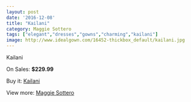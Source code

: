 ```yaml
---
layout: post
date: '2016-12-08'
title: "Kailani"
category: Maggie Sottero
tags: ["elegant","dresses","gowns","charming","kailani"]
image: http://www.idealgown.com/16452-thickbox_default/kailani.jpg
---
```

Kailani

On Sales: **$229.99**
<a href="https://www.idealgown.com/en/maggie-sottero/6552-kailani.html"><amp-img layout="responsive" width="600" height="600" src="//www.idealgown.com/16452-thickbox_default/kailani.jpg" alt="Kailani 0" /></a>
<a href="https://www.idealgown.com/en/maggie-sottero/6552-kailani.html"><amp-img layout="responsive" width="600" height="600" src="//www.idealgown.com/16451-thickbox_default/kailani.jpg" alt="Kailani 1" /></a>

Buy it: [Kailani](https://www.idealgown.com/en/maggie-sottero/6552-kailani.html "Kailani")

View more: [Maggie Sottero](https://www.idealgown.com/en/45-maggie-sottero "Maggie Sottero")